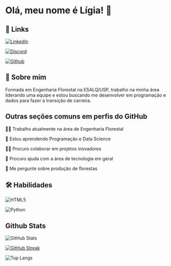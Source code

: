 # Olá, meu nome é Lígia! 👋


## 🔗 Links
[![LinkedIn](https://img.shields.io/badge/LinkedIn-000?style=for-the-badge&logo=linkedin&logoColor=0E76A8)](https://www.linkedin.com/in/ligiavgarcia/)

[![Discord](https://img.shields.io/badge/Discord-000?style=for-the-badge&logo=discord)](https://www.discord.com/in/liigiagarcia/)

[![Github](https://img.shields.io/badge/Github-000?style=for-the-badge&logo=github)](https://github.com/liigiagarcia2)

## 🚀 Sobre mim
Formada em Engenharia Florestal na ESALQ/USP, trabalho na minha área liderando uma equipe e estou buscando me desenvolver em programação e dados para fazer a transição de carreira.


## Outras seções comuns em perfis do GitHub
👩‍💻 Trabalho atualmente na área de Engenharia Florestal

🧠 Estou aprendendo Programação e Data Science

👯‍♀️ Procuro colaborar em projetos inovadores

🤔 Procuro ajuda com a área de tecnologia em geral

💬 Me pergunte sobre produção de florestas

## 🛠 Habilidades

![HTML5](https://img.shields.io/badge/HTML5-000?style=for-the-badge&logo=html5)

![Python](https://img.shields.io/badge/Python-000?style=for-the-badge&logo=python)


## Github Stats

![GitHub Stats](https://github-readme-stats.vercel.app/api?username=liigiagarcia2&theme=transparent&bg_color=000&border_color=30A3DC&show_icons=true&icon_color=30A3DC&title_color=E94D5F&text_color=FFF)

[![GitHub Streak](https://streak-stats.demolab.com/?user=liigiagarcia2&theme=bear&background=000&border=30A3DC&dates=FFF)](https://git.io/streak-stats)

![Top Langs](https://github-readme-stats-git-masterrstaa-rickstaa.vercel.app/api/top-langs/?username=liigiagarcia2&layout=compact&bg_color=000&border_color=30A3DC&title_color=E94D5F&text_color=FFF)
